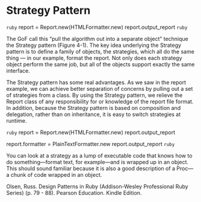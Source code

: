 
# Strategy Pattern

```ruby```
report = Report.new(HTMLFormatter.new)
report.output_report
```ruby```

The GoF call this “pull the algorithm out into a separate object” technique the Strategy pattern (Figure 4-1). The key idea underlying the Strategy pattern is to define a family of objects, the strategies, which all do the same thing — in our example, format the report. Not only does each strategy object perform the same job, but all of the objects support exactly the same interface.

The Strategy pattern has some real advantages. As we saw in the report example, we can achieve better separation of concerns by pulling out a set of strategies from a class. By using the Strategy pattern, we relieve the Report class of any responsibility for or knowledge of the report file format. In addition, because the Strategy pattern is based on composition and delegation, rather than on inheritance, it is easy to switch strategies at runtime.

```ruby```
report = Report.new(HTMLFormatter.new)
report.output_report

report.formatter = PlainTextFormatter.new
report.output_report
```ruby```

You can look at a strategy as a lump of executable code that knows how to do something—format text, for example—and is wrapped up in an object. This should sound familiar because it is also a good description of a Proc—a chunk of code wrapped in an object.

Olsen, Russ. Design Patterns in Ruby (Addison-Wesley Professional Ruby Series) (p. 79 - 88). Pearson Education. Kindle Edition.
